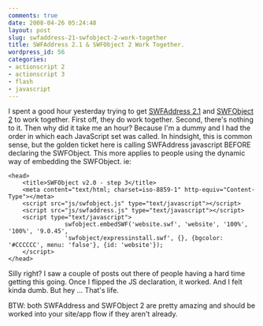 ```yaml
---
comments: true
date: 2008-04-26 05:24:48
layout: post
slug: swfaddress-21-swfobject-2-work-together
title: SWFAddress 2.1 & SWFObject 2 Work Together.
wordpress_id: 56
categories:
- actionscript 2
- actionscript 3
- flash
- javascript
---
```


I spent a good hour yesterday trying to get [SWFAddress 2.1](http://www.asual.com/swfaddress/) and [SWFObject 2](http://code.google.com/p/swfobject/) to work together. First off, they do work together. Second, there's nothing to it. Then why did it take me an hour? Because I'm a dummy and I had the order in which each JavaScript set was called. In hindsight, this is common sense, but the golden ticket here is calling SWFAddress javascript BEFORE declaring the SWFObject. This more applies to people using the dynamic way of embedding the SWFObject. ie:


    
    
    <head>
        <title>SWFObject v2.0 - step 3</title>
        <meta content="text/html; charset=iso-8859-1" http-equiv="Content-Type"></meta>
        <script src="js/swfobject.js" type="text/javascript"></script>
        <script src="js/swfaddress.js" type="text/javascript"></script>
        <script type="text/javascript">
                    swfobject.embedSWF('website.swf', 'website', '100%', '100%', '9.0.45', 
                    'swfobject/expressinstall.swf', {}, {bgcolor: '#CCCCCC', menu: 'false'}, {id: 'website'});
        </script>
    </head>
    



Silly right? I saw a couple of posts out there of people having a hard time getting this going. Once I flipped the JS declaration, it worked. And I felt kinda dumb. But hey ... That's life. 

BTW: both SWFAddress and SWFObject 2 are pretty amazing and should be worked into your site/app flow if they aren't already.

 
